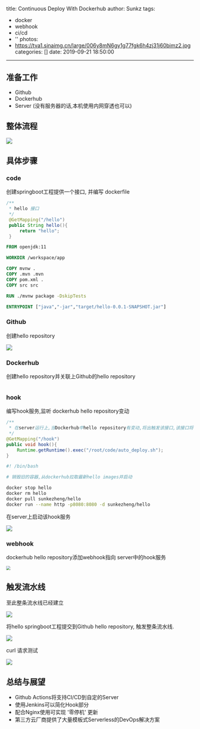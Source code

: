title: Continuous Deploy With Dockerhub
author: Sunkz
tags:
  - docker
  - webhook
  - ci/cd
  - ''
photos:
  - https://tva1.sinaimg.cn/large/006y8mN6gy1g77fgk6h4zj31j60bimz2.jpg
categories: []
date: 2019-09-21 18:50:00
---
## 准备工作

- Github
- Dockerhub
- Server (没有服务器的话,本机使用内网穿透也可以)

## 整体流程

![](https://tva1.sinaimg.cn/large/006y8mN6gy1g77fgk6h4zj31j60bimz2.jpg)

## 具体步骤 

### code

创建springboot工程提供一个接口, 并编写 dockerfile

```java
/**
 * hello 接口
 */
 @GetMapping("/hello")
 public String hello(){
     return "hello";
 }
```

```dockerfile
FROM openjdk:11

WORKDIR /workspace/app

COPY mvnw .
COPY .mvn .mvn
COPY pom.xml .
COPY src src

RUN ./mvnw package -DskipTests

ENTRYPOINT ["java","-jar","target/hello-0.0.1-SNAPSHOT.jar"]
```

### Github

创建hello repository

![](https://tva1.sinaimg.cn/large/006y8mN6gy1g77g4or0skj311w05saap.jpg)

### Dockerhub

创建hello repository并关联上Github的hello repository

<img src="https://tva1.sinaimg.cn/large/006y8mN6gy1g77g0bc9e7j31dk0u00vq.jpg" alt="" style="zoom:50%;" />

### hook

编写hook服务,监听 dockerhub hello repository变动

```java
/**
 * 在server运行上,当Dockerhub中hello repository有变动,将出触发该接口,该接口将会执行auto_deploy脚本
 */
@GetMapping("/hook")
public void hook(){
    Runtime.getRuntime().exec("/root/code/auto_deploy.sh");
}
```

```sh
#! /bin/bash

# 销毁旧的容器,从dockerhub拉取最新hello images并启动

docker stop hello
docker rm hello
docker pull sunkezheng/hello
docker run --name http -p8080:8080 -d sunkezheng/hello
```

在server上启动该hook服务

![](https://tva1.sinaimg.cn/large/006y8mN6gy1g77gm722goj317s02o0us.jpg)

### webhook

dockerhub hello repository添加webhook指向 server中的hook服务

<img src="https://tva1.sinaimg.cn/large/006y8mN6gy1g77gqaej82j319e0ms41h.jpg" style="zoom:67%;" />

## 触发流水线

至此整条流水线已经建立

![](https://tva1.sinaimg.cn/large/006y8mN6gy1g77gt03ryqj31j60bimz2.jpg)

将hello springboot工程提交到Github hello repository, 触发整条流水线.

![](https://tva1.sinaimg.cn/large/006y8mN6gy1g77h4x3ebnj31mu0i6gos.jpg)

curl 请求测试

![](https://tva1.sinaimg.cn/large/006y8mN6gy1g77hikuiufj31e403ut9m.jpg)

## 总结与展望

- Github Actions将支持CI/CD到自定的Server
- 使用Jenkins可以简化Hook部分
- 配合Nginx使用可实现 '零停机' 更新
- 第三方云厂商提供了大量模板式Serverless的DevOps解决方案
